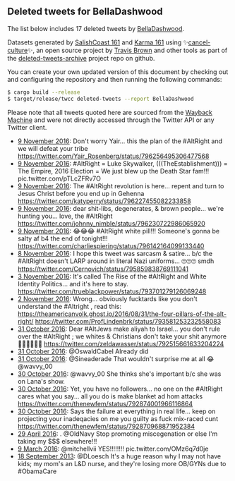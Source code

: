 ## Deleted tweets for BellaDashwood

The list below includes 17 deleted tweets by
[BellaDashwood](https://twitter.com/BellaDashwood).



Datasets generated by [SalishCoast 161](https://twitter.com/SalishCoastA) and [Karma 161](https://twitter.com/KarmaOneSixOne)
using ✨[cancel-culture](https://github.com/travisbrown/cancel-culture)✨, an open source project by [Travis Brown](https://twitter.com/travisbrown) 
and other tools as part of the [deleted-tweets-archive](https://github.com/salcoast/deleted-tweets-archive/) project repo on github.

You can create your own updated version of this document by checking out and configuring the
repository and then running the following commands:

```bash
$ cargo build --release
$ target/release/twcc deleted-tweets --report BellaDashwood
```

Please note that all tweets quoted here are sourced from the
[Wayback Machine](https://web.archive.org) and were not directly accessed through the Twitter API or
any Twitter client.

* [ 9 November 2016](https://web.archive.org/web/20161121075546/https://twitter.com/BellaDashwood/status/796273393100210176): Don't worry Yair... this the plan of the  #AltRight  and we will defeat your tribe  https://twitter.com/Yair_Rosenberg/status/796256495306477568
* [ 9 November 2016](https://web.archive.org/web/20161121075810/https://twitter.com/BellaDashwood/status/796256380663447552): #AltRight  = Luke Skywalker,  (((TheEstablishment))) = The Empire, 2016 Election = We just blew up the Death Star fam!!! pic.twitter.com/pTLcZFRv7O
* [ 9 November 2016](https://web.archive.org/web/20161121080152/https://twitter.com/BellaDashwood/status/796238092789125121): The  #AltRight  revolution is here... repent and turn to Jesus Christ before you end up in Gehenna https://twitter.com/katyperry/status/796227455082233858
* [ 9 November 2016](https://web.archive.org/web/20161121080240/https://twitter.com/BellaDashwood/status/796234092446502912): dear shit-libs, degenerates, & brown people... we're hunting you... love, the  #AltRight   https://twitter.com/johnny_nimble/status/796230722986065920
* [ 9 November 2016](https://web.archive.org/web/20161121081341/https://twitter.com/BellaDashwood/status/796179160418820096): 😂😂😂  #AltRight  white pill!!! Someone's gonna be salty af b4 the end of tonight!!! https://twitter.com/charliespiering/status/796142164099133440
* [ 8 November 2016](https://web.archive.org/web/20161121082755/https://twitter.com/BellaDashwood/status/795918593233797120): I hope this tweet was sarcasm & satire... b/c the  #AltRight  doesn't LARP around in literal Nazi uniforms... 🙄🙄🙄 smdh https://twitter.com/Cernovich/status/795859838769111041
* [ 3 November 2016](https://web.archive.org/web/20161113111512/https://twitter.com/BellaDashwood/status/794006902753656832): It's called The Rise of the  #AltRight  and White Identity Politics... and it's here to stay. https://twitter.com/trueblackpower/status/793701279126069248
* [ 2 November 2016](https://web.archive.org/web/20161113113514/https://twitter.com/BellaDashwood/status/793612670649896962): Wrong... obviously fucktards like you don't understand the  #Altright , read this:  https://theamericanvolk.ghost.io/2016/08/31/the-four-pillars-of-the-alt-right/  https://twitter.com/ProfLindenbrk/status/793581253232558083
* [31 October 2016](https://web.archive.org/web/20161113115937/https://twitter.com/BellaDashwood/status/793035328688889856): Dear  #AltJews  make aliyah to Israel... you don't rule over the  #AltRight ; we whites & Christians don't take your shit anymore 🖕🏻🖕🏻🖕🏻 https://twitter.com/zeldawasser/status/792515661633204224
* [31 October 2016](https://web.archive.org/web/20161113120620/https://twitter.com/BellaDashwood/status/792874544017051649): @OswaldCabel  Already did
* [31 October 2016](https://web.archive.org/web/20161113120620/https://twitter.com/BellaDashwood/status/792874544017051649): @Sineaderade  That wouldn't surprise me at all 😂 @wavvy_00
* [30 October 2016](https://web.archive.org/web/20161113120620/https://twitter.com/BellaDashwood/status/792874544017051649): @wavvy_00  She thinks she's important b/c she was on Lana's show.
* [30 October 2016](https://web.archive.org/web/20161113120620/https://twitter.com/BellaDashwood/status/792874544017051649): Yet, you have no followers... no one on the  #AltRight  cares what you say... all you do is make blanket ad hom attacks https://twitter.com/thenewfem/status/792874001966116864
* [30 October 2016](https://web.archive.org/web/20161113120626/https://twitter.com/BellaDashwood/status/792873043660042245): Says the failure at everything in real life... keep on projecting your inadeqacies on me you guilty as fuck mix-raced cunt https://twitter.com/thenewfem/status/792870968871952384
* [29 April 2016](https://web.archive.org/web/20160512153135/https://twitter.com/BellaDashwood/status/726070687337725953): . @OldNavy  Stop promoting miscegenation or else I'm taking my $$$ elsewhere!!!
* [ 9 March 2016](https://web.archive.org/web/20160309035708/https://twitter.com/belladashwood/status/707377445779939328): @mitchellvii  YES!!!!!!!!  pic.twitter.com/OMz6q7d0je
* [18 September 2013](https://web.archive.org/web/20140819073542/https://twitter.com/BellaDashwood/status/380356723598295040): @DLoesch  It's a huge reason why I may not have kids; my mom's an L&D nurse, and they're losing more OB/GYNs due to  #ObamaCare
